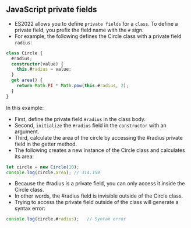 ## JavaScript private fields
- ES2022 allows you to define `private fields` for a `class`. To define a private field, you prefix the field name with the `#` sign.
- For example, the following defines the Circle class with a private field `radius`:
```ts
class Circle {
  #radius;
  constructor(value) {
    this.#radius = value;
  }
  get area() {
    return Math.PI * Math.pow(this.#radius, 2);
  }
}
```
In this example:
- First, define the private field `#radius` in the class body.
- Second, `initialize` the `#radius` field in the `constructor` with an argument.
- Third, calculate the area of the circle by accessing the #radius private field in the getter method.
- The following creates a new instance of the Circle class and calculates its area:
```ts
let circle = new Circle(10);
console.log(circle.area); // 314.159
```
- Because the #radius is a private field, you can only access it inside the Circle class. 
- In other words, the #radius field is invisible outside of the Circle class.
- Trying to access the private field outside of the class will generate a syntax error:
```ts
console.log(circle.#radius);   // Syntax error
```
